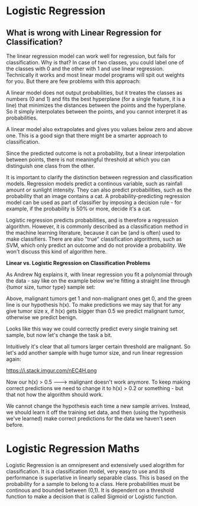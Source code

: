 # Logistic Regression



## What is wrong with Linear Regression for Classification?

The linear regression model can work well for regression, but fails for classification. Why is that? In case of two classes, you could label one of the classes with 0 and the other with 1 and use linear regression. Technically it works and most linear model programs will spit out weights for you. But there are few problems with this approach:

A linear model does not output probabilities, but it treates the classes as numbers (0 and 1) and fits the best hyperplane (for a single feature, it is a line) that minimizes the distances between the points and the hyperplane. So it simply interpolates between the points, and you cannot interpret it as probabilities. 

A linear model also extrapolates and gives you values below zero and above one. This is a good sign that there might be a smarter approach to classification.

Since the predicted outcome is not a probability, but a linear interpolation between points, there is not meaningful threshold at which you can distinguish one class from the other. 

It is important to clarify the distinction between regression and classification models. Regression models predict a continous variable, such as rainfall amount or sunlight intensity. They can also predict probabilities, such as the probability that an image contains a cat. A probability-predicting regression model can be used as part of classifier by imposing a decision rule - for example, if the probability is 50% or more, decide it's a cat.

Logistic regression predicts probabilities, and is therefore a regression algorithm. However, it is commonly described as a classification method in the machine learning literature, because it can be (and is often) used to make classifiers. There are also "true" classification algorithms, such as SVM, which only predict an outcome and do not provide a probability. We won't discuss this kind of algorithm here.

<b> Linear vs. Logistic Regression on Classification Problems </b>

As Andrew Ng explains it, with linear regression you fit a polynomial through the data - say like on the example below we're fitting a straight line through {tumor size, tumor type} sample set:



Above, malignant tumors get 1 and non-malignant ones get 0, and the green line is our hypothesis h(x). To make predictions we may say that for any give tumor size x, if h(x) gets bigger than 0.5 we predict malignant tumor, otherwise we predict benign.

Looks like this way we could correctly predict every single training set sample, but now let's change the task a bit.

Intuitively it's clear that all tumors larger certain threshold are malignant. So let's add another sample with huge tumor size, and run linear regression again:

https://i.stack.imgur.com/nEC4H.png

Now our h(x) > 0.5 ---> malignant doesn't work anymore. To keep making correct predictions we need to change it to h(x) > 0.2 or something - but that not how the algorithm should work.

We cannot change the hypothesis each time a new sample arrives. Instead, we should learn it off the training set data, and then (using the hypothesis we've learned) make correct predictions for the data we haven't seen before.



# Logistic Regression Maths

Logistic Regression is an omnipresent and extensively used alogrithm for classification. It is a classification model, very easy to use and its performance is superlative in linearly separable class. This is based on the probability for a sample to belong to a class. Here probabilities must be continous and bounded between (0,1). It is dependent on a threshold function to make a decision that is called Sigmoid or Logistic function.
